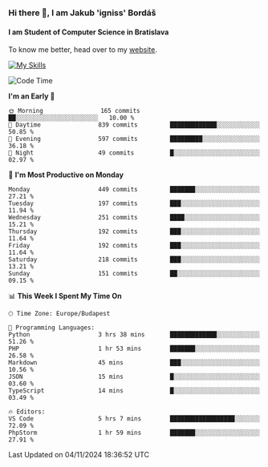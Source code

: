 ### Hi there 👋, I am Jakub 'igniss' Bordáš

#### I am Student of Computer Science in Bratislava
To know me better, head over to my [website](https://bordas.sk).

[![My Skills](https://skillicons.dev/icons?i=js,html,css,figma,svelte,java,kotlin,python,postgresql,typescript,nest,nodejs)](https://bordas.sk)


<!--START_SECTION:waka-->
![Code Time](http://img.shields.io/badge/Code%20Time-1%2C560%20hrs%2055%20mins-blue)

**I'm an Early 🐤** 

```text
🌞 Morning                165 commits         ██░░░░░░░░░░░░░░░░░░░░░░░   10.00 % 
🌆 Daytime                839 commits         █████████████░░░░░░░░░░░░   50.85 % 
🌃 Evening                597 commits         █████████░░░░░░░░░░░░░░░░   36.18 % 
🌙 Night                  49 commits          █░░░░░░░░░░░░░░░░░░░░░░░░   02.97 % 
```
📅 **I'm Most Productive on Monday** 

```text
Monday                   449 commits         ███████░░░░░░░░░░░░░░░░░░   27.21 % 
Tuesday                  197 commits         ███░░░░░░░░░░░░░░░░░░░░░░   11.94 % 
Wednesday                251 commits         ████░░░░░░░░░░░░░░░░░░░░░   15.21 % 
Thursday                 192 commits         ███░░░░░░░░░░░░░░░░░░░░░░   11.64 % 
Friday                   192 commits         ███░░░░░░░░░░░░░░░░░░░░░░   11.64 % 
Saturday                 218 commits         ███░░░░░░░░░░░░░░░░░░░░░░   13.21 % 
Sunday                   151 commits         ██░░░░░░░░░░░░░░░░░░░░░░░   09.15 % 
```


📊 **This Week I Spent My Time On** 

```text
🕑︎ Time Zone: Europe/Budapest

💬 Programming Languages: 
Python                   3 hrs 38 mins       █████████████░░░░░░░░░░░░   51.26 % 
PHP                      1 hr 53 mins        ███████░░░░░░░░░░░░░░░░░░   26.58 % 
Markdown                 45 mins             ███░░░░░░░░░░░░░░░░░░░░░░   10.56 % 
JSON                     15 mins             █░░░░░░░░░░░░░░░░░░░░░░░░   03.60 % 
TypeScript               14 mins             █░░░░░░░░░░░░░░░░░░░░░░░░   03.49 % 

🔥 Editors: 
VS Code                  5 hrs 7 mins        ██████████████████░░░░░░░   72.09 % 
PhpStorm                 1 hr 59 mins        ███████░░░░░░░░░░░░░░░░░░   27.91 % 
```


 Last Updated on 04/11/2024 18:36:52 UTC
<!--END_SECTION:waka-->
